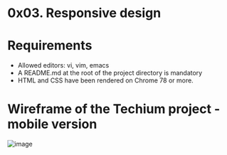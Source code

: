 # 0x03. Responsive design

# Requirements
- Allowed editors: vi, vim, emacs
- A README.md at the root of the project directory is mandatory
- HTML and CSS have been rendered on Chrome 78 or more.

# Wireframe of the Techium project - mobile version
![image](https://github.com/Chinabel/alx-frontend-javascript/assets/106745705/19814b08-938a-4346-a13d-66402e1d5b24)

